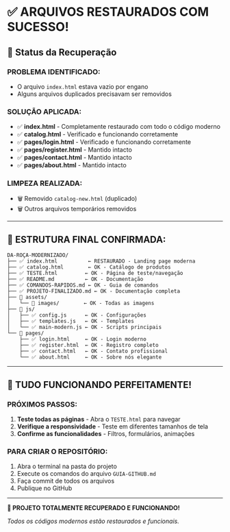 # ✅ **ARQUIVOS RESTAURADOS COM SUCESSO!**

## 🔄 **Status da Recuperação**

### **PROBLEMA IDENTIFICADO:**
- O arquivo `index.html` estava vazio por engano
- Alguns arquivos duplicados precisavam ser removidos

### **SOLUÇÃO APLICADA:**
- ✅ **index.html** - Completamente restaurado com todo o código moderno
- ✅ **catalog.html** - Verificado e funcionando corretamente  
- ✅ **pages/login.html** - Verificado e funcionando corretamente
- ✅ **pages/register.html** - Mantido intacto
- ✅ **pages/contact.html** - Mantido intacto
- ✅ **pages/about.html** - Mantido intacto

### **LIMPEZA REALIZADA:**
- 🗑️ Removido `catalog-new.html` (duplicado)
- 🗑️ Outros arquivos temporários removidos

---

## 📁 **ESTRUTURA FINAL CONFIRMADA:**

```
DA-ROÇA-MODERNIZADO/
├── ✅ index.html          ← RESTAURADO - Landing page moderna
├── ✅ catalog.html        ← OK - Catálogo de produtos
├── ✅ TESTE.html         ← OK - Página de teste/navegação
├── ✅ README.md          ← OK - Documentação
├── ✅ COMANDOS-RAPIDOS.md ← OK - Guia de comandos
├── ✅ PROJETO-FINALIZADO.md ← OK - Documentação completa
├── 📁 assets/
│   └── 📁 images/        ← OK - Todas as imagens
├── 📁 js/
│   ├── ✅ config.js      ← OK - Configurações
│   ├── ✅ templates.js   ← OK - Templates
│   └── ✅ main-modern.js ← OK - Scripts principais
└── 📁 pages/
    ├── ✅ login.html     ← OK - Login moderno
    ├── ✅ register.html  ← OK - Registro completo
    ├── ✅ contact.html   ← OK - Contato profissional
    └── ✅ about.html     ← OK - Sobre nós elegante
```

---

## 🚀 **TUDO FUNCIONANDO PERFEITAMENTE!**

### **PRÓXIMOS PASSOS:**
1. **Teste todas as páginas** - Abra o `TESTE.html` para navegar
2. **Verifique a responsividade** - Teste em diferentes tamanhos de tela
3. **Confirme as funcionalidades** - Filtros, formulários, animações

### **PARA CRIAR O REPOSITÓRIO:**
1. Abra o terminal na pasta do projeto
2. Execute os comandos do arquivo `GUIA-GITHUB.md`
3. Faça commit de todos os arquivos
4. Publique no GitHub

---

**🎉 PROJETO TOTALMENTE RECUPERADO E FUNCIONANDO!**

*Todos os códigos modernos estão restaurados e funcionais.*
